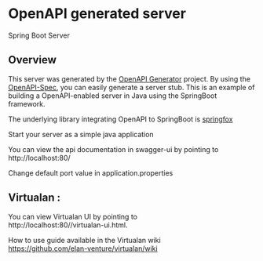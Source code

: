 # OpenAPI generated server

Spring Boot Server 


## Overview  
This server was generated by the [OpenAPI Generator](https://openapi-generator.tech) project.
By using the [OpenAPI-Spec](https://openapis.org), you can easily generate a server stub.
This is an example of building a OpenAPI-enabled server in Java using the SpringBoot framework.

The underlying library integrating OpenAPI to SpringBoot is [springfox](https://github.com/springfox/springfox)

Start your server as a simple java application

You can view the api documentation in swagger-ui by pointing to  
http://localhost:80/

Change default port value in application.properties

## Virtualan :

You can view Virtualan UI by pointing to  
http://localhost:80//virtualan-ui.html.

How to use guide available in the Virtualan wiki  
https://github.com/elan-venture/virtualan/wiki
